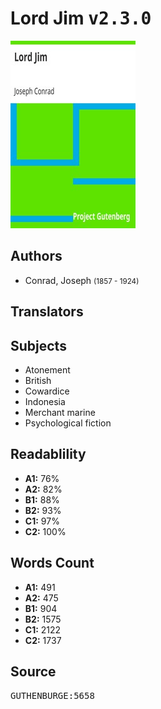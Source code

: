 # Lord Jim <kbd>v2.3.0</kbd>

![](./cover.medium.jpg "")

## Authors


 - Conrad, Joseph <small>(1857 - 1924)</small>

## Translators



## Subjects


 - Atonement
 - British
 - Cowardice
 - Indonesia
 - Merchant marine
 - Psychological fiction

## Readablility


 - **A1:** 76%
 - **A2:** 82%
 - **B1:** 88%
 - **B2:** 93%
 - **C1:** 97%
 - **C2:** 100%

## Words Count


 - **A1:** 491
 - **A2:** 475
 - **B1:** 904
 - **B2:** 1575
 - **C1:** 2122
 - **C2:** 1737

## Source


<kbd>GUTHENBURGE:5658</kbd>
